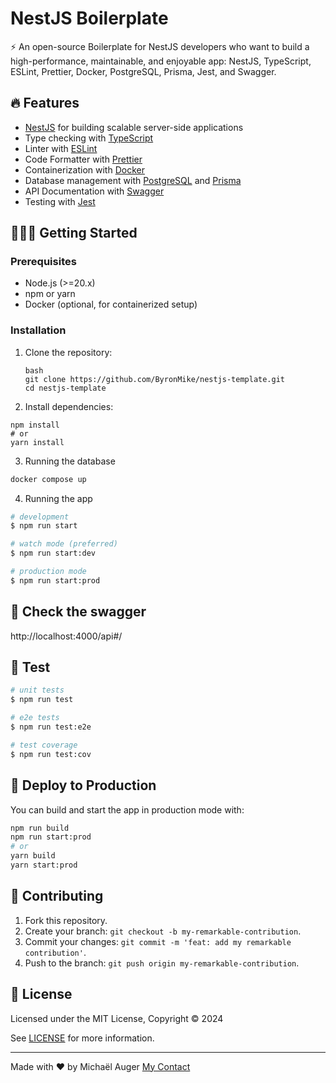 # NestJS Boilerplate

⚡ An open-source Boilerplate for NestJS developers who want to build a high-performance, maintainable, and enjoyable app: NestJS, TypeScript, ESLint, Prettier, Docker, PostgreSQL, Prisma, Jest, and Swagger.

## 🔥 Features

- [NestJS](https://nestjs.com) for building scalable server-side applications
- Type checking with [TypeScript](https://www.typescriptlang.org)
- Linter with [ESLint](https://eslint.org)
- Code Formatter with [Prettier](https://prettier.io)
- Containerization with [Docker](https://www.docker.com)
- Database management with [PostgreSQL](https://www.postgresql.org) and [Prisma](https://www.prisma.io)
- API Documentation with [Swagger](https://swagger.io)
- Testing with [Jest](https://jestjs.io)

## 👨🏻‍💻 Getting Started

### Prerequisites

- Node.js (>=20.x)
- npm or yarn
- Docker (optional, for containerized setup)

### Installation

1. Clone the repository:

   ```
   bash
   git clone https://github.com/ByronMike/nestjs-template.git
   cd nestjs-template
   ```

2. Install dependencies:

```
npm install
# or
yarn install
```

3. Running the database

```bash
docker compose up
```

4. Running the app

```bash
# development
$ npm run start

# watch mode (preferred)
$ npm run start:dev

# production mode
$ npm run start:prod
```

## 📘 Check the swagger

http://localhost:4000/api#/

## 🧪 Test

```bash
# unit tests
$ npm run test

# e2e tests
$ npm run test:e2e

# test coverage
$ npm run test:cov
```

## 🚀 Deploy to Production
You can build and start the app in production mode with:
```bash
npm run build
npm run start:prod
# or
yarn build
yarn start:prod
```

## 💖 Contributing
1. Fork this repository.
2. Create your branch: `git checkout -b my-remarkable-contribution`.
3. Commit your changes: `git commit -m 'feat: add my remarkable contribution'`.
4. Push to the branch: `git push origin my-remarkable-contribution`.

## 📝 License

Licensed under the MIT License, Copyright © 2024

See [LICENSE](LICENSE) for more information.

---

Made with :heart: by Michaël Auger <a href="https://www.linkedin.com/in/auger-michael/">My Contact</a>
